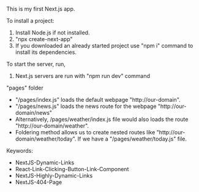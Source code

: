This is my first Next.js app.

To install a project:
1) Install Node.js if not installed.
2) "npx create-next-app"
3) If you downloaded an already started project use "npm i" command to install its dependencies.

To start the server, run,
1) Next.js servers are run with "npm run dev" command

"pages" folder
- "/pages/index.js" loads the default webpage "http://our-domain".
- "/pages/news.js" loads the news route for the webpage "http://our-domain/news"
- Alternatively, /pages/weather/index.js file would also loads the route "http://our-domain/weather".
- Foldering method allows us to create nested routes like "http://our-domain/weather/today". If we have a "/pages/weather/today.js" file.

Keywords:
- NextJS-Dynamic-Links
- React-Link-Clicking-Button-Link-Component
- NextJS-Highly-Dynamic-Links
- NextJS-404-Page